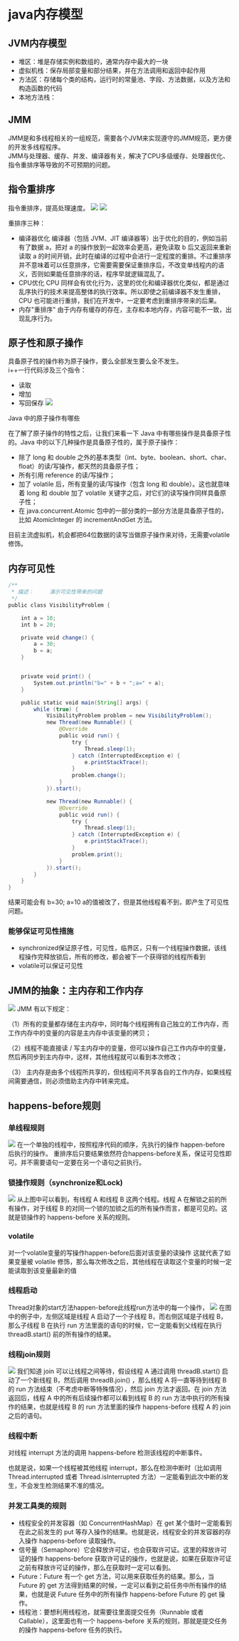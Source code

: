 # java内存模型

## JVM内存模型
* 堆区：堆是存储实例和数组的，通常内存中最大的一块
* 虚拟机栈：保存局部变量和部分结果，并在方法调用和返回中起作用
* 方法区：存储每个类的结构，运行时的常量池、字段、方法数据，以及方法和构造函数的代码
* 本地方法栈：


## JMM
JMM是和多线程相关的一组规范，需要各个JVM来实现遵守的JMM规范，更方便的开发多线程程序。  
JMM与处理器、缓存、并发、编译器有关，解决了CPU多级缓存、处理器优化、指令重排序等导致的不可预期的问题。  

## 指令重排序

指令重排序，提高处理速度。
![](./img/JMM-1.png)
![](./img/JMM-2.png)

重排序三种：
* 编译器优化
编译器（包括 JVM、JIT 编译器等）出于优化的目的，例如当前有了数据 a，把对 a 的操作放到一起效率会更高，避免读取 b 后又返回来重新读取 a 的时间开销，此时在编译的过程中会进行一定程度的重排。不过重排序并不意味着可以任意排序，它需要需要保证重排序后，不改变单线程内的语义，否则如果能任意排序的话，程序早就逻辑混乱了。
* CPU优化
CPU 同样会有优化行为，这里的优化和编译器优化类似，都是通过乱序执行的技术来提高整体的执行效率。所以即使之前编译器不发生重排，CPU 也可能进行重排，我们在开发中，一定要考虑到重排序带来的后果。
* 内存"重排序"
由于内存有缓存的存在，主存和本地内存，内容可能不一致，出现乱序行为。

## 原子性和原子操作
具备原子性的操作称为原子操作，要么全部发生要么全不发生。  
i++一行代码涉及三个指令：
* 读取
* 增加
* 写回保存
![](./img/JMM-3.png)

Java 中的原子操作有哪些

在了解了原子操作的特性之后，让我们来看一下 Java 中有哪些操作是具备原子性的。Java 中的以下几种操作是具备原子性的，属于原子操作：
* 除了 long 和 double 之外的基本类型（int、byte、boolean、short、char、float）的读/写操作，都天然的具备原子性；
* 所有引用 reference 的读/写操作；
* 加了 volatile 后，所有变量的读/写操作（包含 long 和 double）。这也就意味着 long 和 double 加了 volatile 关键字之后，对它们的读写操作同样具备原子性；
* 在 java.concurrent.Atomic 包中的一部分类的一部分方法是具备原子性的，比如 AtomicInteger 的 incrementAndGet 方法。

目前主流虚拟机，机会都把64位数据的读写当做原子操作来对待，无需要volatile修饰。

## 内存可见性

```java
/**
 * 描述：     演示可见性带来的问题
 */
public class VisibilityProblem {

    int a = 10;
    int b = 20;

    private void change() {
        a = 30;
        b = a;
    }


    private void print() {
        System.out.println("b=" + b + ";a=" + a);
    }

    public static void main(String[] args) {
        while (true) {
            VisibilityProblem problem = new VisibilityProblem();
            new Thread(new Runnable() {
                @Override
                public void run() {
                    try {
                        Thread.sleep(1);
                    } catch (InterruptedException e) {
                        e.printStackTrace();
                    }
                    problem.change();
                }
            }).start();

            new Thread(new Runnable() {
                @Override
                public void run() {
                    try {
                        Thread.sleep(1);
                    } catch (InterruptedException e) {
                        e.printStackTrace();
                    }
                    problem.print();
                }
            }).start();
        }
    }
}

```
结果可能会有
b=30; a=10 
a的值被改了，但是其他线程看不到，即产生了可见性问题。  

### 能够保证可见性措施

* synchronized保证原子性，可见性，临界区，只有一个线程操作数据，该线程操作完释放锁后，所有的修改，都会被下一个获得锁的线程所看到
* volatile可以保证可见性

## JMM的抽象：主内存和工作内存
![](./img/JMM-4.png)
JMM 有以下规定：

（1）所有的变量都存储在主内存中，同时每个线程拥有自己独立的工作内存，而工作内存中的变量的内容是主内存中该变量的拷贝；

（2）线程不能直接读 / 写主内存中的变量，但可以操作自己工作内存中的变量，然后再同步到主内存中，这样，其他线程就可以看到本次修改；

（3） 主内存是由多个线程所共享的，但线程间不共享各自的工作内存，如果线程间需要通信，则必须借助主内存中转来完成。

## happens-before规则

### 单线程规则
![](./img/JMM-5.png)
在一个单独的线程中，按照程序代码的顺序，先执行的操作 happen-before 后执行的操作。
重排序后只要结果依然符合happens-before关系，保证可见性即可。并不需要语句一定要在另一个语句之前执行。

### 锁操作规则（synchronize和Lock)
![](./img/JMM-6.png)
从上图中可以看到，有线程 A 和线程 B 这两个线程。线程 A 在解锁之前的所有操作，对于线程 B 的对同一个锁的加锁之后的所有操作而言，都是可见的。这就是锁操作的 happens-before 关系的规则。

### volatile
对一个volatile变量的写操作happen-before后面对该变量的读操作
这就代表了如果变量被 volatile 修饰，那么每次修改之后，其他线程在读取这个变量的时候一定能读取到该变量最新的值

### 线程启动
Thread对象的start方法happen-before此线程run方法中的每一个操作，
![](./img/JMM-7.png)
在图中的例子中，左侧区域是线程 A 启动了一个子线程 B，而右侧区域是子线程 B，那么子线程 B 在执行 run 方法里面的语句的时候，它一定能看到父线程在执行 threadB.start() 前的所有操作的结果。

### 线程join规则
![](img/JMM-8.png)
我们知道 join 可以让线程之间等待，假设线程 A 通过调用 threadB.start() 启动了一个新线程 B，然后调用 threadB.join() ，那么线程 A 将一直等待到线程 B 的 run 方法结束（不考虑中断等特殊情况），然后 join 方法才返回。在 join 方法返回后，线程 A 中的所有后续操作都可以看到线程 B 的 run 方法中执行的所有操作的结果，也就是线程 B 的 run 方法里面的操作 happens-before 线程 A 的 join 之后的语句。

### 线程中断

对线程 interrupt 方法的调用 happens-before 检测该线程的中断事件。

也就是说，如果一个线程被其他线程 interrupt，那么在检测中断时（比如调用 Thread.interrupted 或者 Thread.isInterrupted 方法）一定能看到此次中断的发生，不会发生检测结果不准的情况。

### 并发工具类的规则
* 线程安全的并发容器（如 ConcurrentHashMap）在 get 某个值时一定能看到在此之前发生的 put 等存入操作的结果。也就是说，线程安全的并发容器的存入操作 happens-before 读取操作。
* 信号量（Semaphore）它会释放许可证，也会获取许可证。这里的释放许可证的操作 happens-before 获取许可证的操作，也就是说，如果在获取许可证之前有释放许可证的操作，那么在获取时一定可以看到。
* Future：Future 有一个 get 方法，可以用来获取任务的结果。那么，当 Future 的 get 方法得到结果的时候，一定可以看到之前任务中所有操作的结果，也就是说 Future 任务中的所有操作 happens-before Future 的 get 操作。
* 线程池：要想利用线程池，就需要往里面提交任务（Runnable 或者 Callable），这里面也有一个 happens-before 关系的规则，那就是提交任务的操作 happens-before 任务的执行。